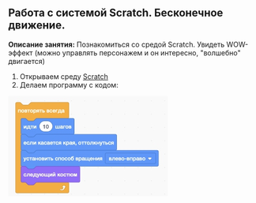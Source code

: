 ## Работа с системой Scratch. Бесконечное движение.

**Описание занятия:** 
Познакомиться со средой Scratch. Увидеть WOW-эффект (можно управлять персонажем и он интересно, "волшебно" двигается)

1. Открываем среду <a href = "https://scratch.mit.edu" target = "_blank"> Scratch </a>
2. Делаем программу с кодом:

<img src = "img/code.jpg">